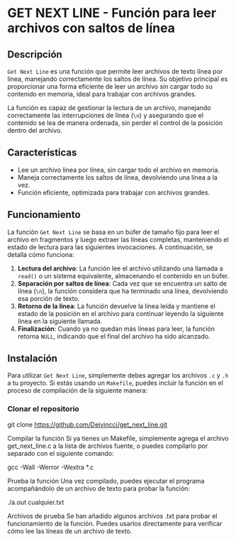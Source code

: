 # GET NEXT LINE - Función para leer archivos con saltos de línea

## Descripción

`Get Next Line` es una función que permite leer archivos de texto línea por línea, manejando correctamente los saltos de línea. Su objetivo principal es proporcionar una forma eficiente de leer un archivo sin cargar todo su contenido en memoria, ideal para trabajar con archivos grandes.

La función es capaz de gestionar la lectura de un archivo, manejando correctamente las interrupciones de línea (`\n`) y asegurando que el contenido se lea de manera ordenada, sin perder el control de la posición dentro del archivo.

## Características

- Lee un archivo línea por línea, sin cargar todo el archivo en memoria.
- Maneja correctamente los saltos de línea, devolviendo una línea a la vez.
- Función eficiente, optimizada para trabajar con archivos grandes.

## Funcionamiento

La función `Get Next Line` se basa en un búfer de tamaño fijo para leer el archivo en fragmentos y luego extraer las líneas completas, manteniendo el estado de lectura para las siguientes invocaciones. A continuación, se detalla cómo funciona:

1. **Lectura del archivo**: La función lee el archivo utilizando una llamada a `read()` o un sistema equivalente, almacenando el contenido en un búfer.
2. **Separación por saltos de línea**: Cada vez que se encuentra un salto de línea (`\n`), la función considera que ha terminado una línea, devolviendo esa porción de texto.
3. **Retorno de la línea**: La función devuelve la línea leída y mantiene el estado de la posición en el archivo para continuar leyendo la siguiente línea en la siguiente llamada.
4. **Finalización**: Cuando ya no quedan más líneas para leer, la función retorna `NULL`, indicando que el final del archivo ha sido alcanzado.

## Instalación

Para utilizar `Get Next Line`, simplemente debes agregar los archivos `.c` y `.h` a tu proyecto. Si estás usando un `Makefile`, puedes incluir la función en el proceso de compilación de la siguiente manera:

### Clonar el repositorio


git clone https://github.com/Deivincci/get_next_line.git

Compilar la función
Si ya tienes un Makefile, simplemente agrega el archivo get_next_line.c a la lista de archivos fuente, o puedes compilarlo por separado con el siguiente comando:


gcc -Wall -Werror -Wextra *.c

Prueba la función
Una vez compilado, puedes ejecutar el programa acompañándolo de un archivo de texto para probar la función:

./a.out cualquier.txt

Archivos de prueba
Se han añadido algunos archivos .txt para probar el funcionamiento de la función. Puedes usarlos directamente para verificar cómo lee las líneas de un archivo de texto.

